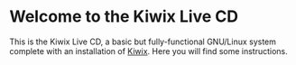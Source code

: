 Welcome to the Kiwix Live CD
=========================

This is the Kiwix Live CD, a basic but fully-functional GNU/Linux system complete with an installation of [Kiwix](http://www.kiwix.org).
Here you will find some instructions.

